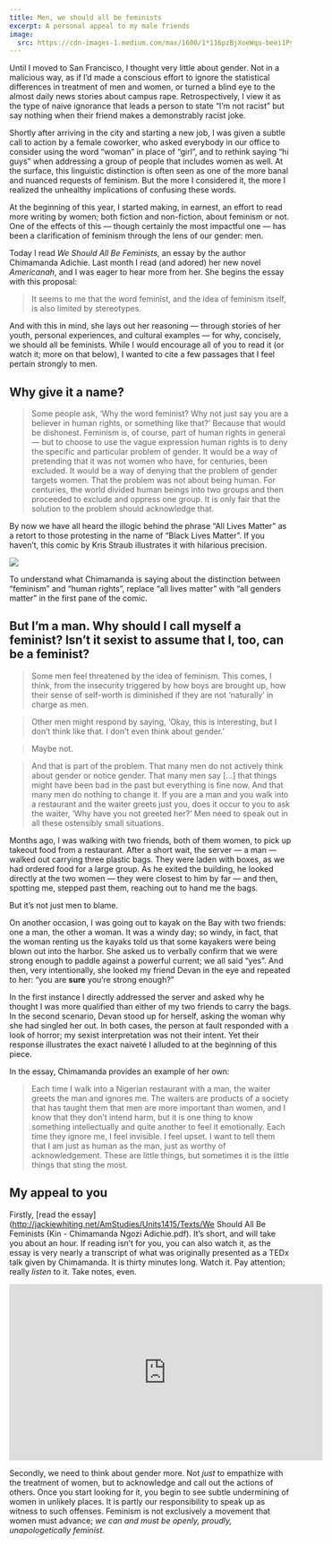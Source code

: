 ```yaml
---
title: Men, we should all be feminists
excerpt: A personal appeal to my male friends
image:
  src: https://cdn-images-1.medium.com/max/1600/1*116pzBjXoeWqu-beei1PyA.png
---
```


Until I moved to San Francisco, I thought very little about gender. Not in a
malicious way, as if I’d made a conscious effort to ignore the statistical
differences in treatment of men and women, or turned a blind eye to the almost
daily news stories about campus rape. Retrospectively, I view it as the type of
naive ignorance that leads a person to state “I’m not racist” but say nothing
when their friend makes a demonstrably racist joke.

Shortly after arriving in the city and starting a new job, I was given a subtle
call to action by a female coworker, who asked everybody in our office to
consider using the word “woman” in place of “girl”, and to rethink saying “hi
guys” when addressing a group of people that includes women as well. At the
surface, this linguistic distinction is often seen as one of the more banal and
nuanced requests of feminism. But the more I considered it, the more I realized
the unhealthy implications of confusing these words.

At the beginning of this year, I started making, in earnest, an effort to read
more writing by women; both fiction and non-fiction, about feminism or not. One
of the effects of this — though certainly the most impactful one — has been a
clarification of feminism through the lens of our gender: men.

Today I read *We Should All Be Feminists*, an essay by the author Chimamanda
Adichie. Last month I read (and adored) her new novel *Americanah*, and I was
eager to hear more from her. She begins the essay with this proposal:

> It seems to me that the word feminist, and the idea of feminism itself, is also
> limited by stereotypes.

And with this in mind, she lays out her reasoning — through stories of her
youth, personal experiences, and cultural examples — for why, concisely, we
should all be feminists. While I would encourage all of you to read it (or watch
it; more on that below), I wanted to cite a few passages that I feel pertain
strongly to men.

## Why give it a name?

> Some people ask, ‘Why the word feminist? Why not just say you are a believer in
> human rights, or something like that?’ Because that would be dishonest. Feminism
is, of course, part of human rights in general — but to choose to use the vague
expression human rights is to deny the specific and particular problem of
gender. It would be a way of pretending that it was not women who have, for
centuries, been excluded. It would be a way of denying that the problem of
gender targets women. That the problem was not about being human. For centuries,
the world divided human beings into two groups and then proceeded to exclude and
oppress one group. It is only fair that the solution to the problem should
acknowledge that.

By now we have all heard the illogic behind the phrase “All Lives Matter” as a
retort to those protesting in the name of “Black Lives Matter”. If you haven’t,
this comic by Kris Straub illustrates it with hilarious precision.

![](https://cdn-images-1.medium.com/max/1600/0*sMTsx6qxT5dtkwgh.png)

To understand what Chimamanda is saying about the distinction between “feminism”
and “human rights”, replace “all lives matter” with “all genders matter” in the
first pane of the comic.

## But I’m a man. Why should I call myself a feminist? Isn’t it sexist to assume that I, too, can be a feminist?

> Some men feel threatened by the idea of feminism. This comes, I think, from the
> insecurity triggered by how boys are brought up, how their sense of self-worth
is diminished if they are not ‘naturally’ in charge as men.

> Other men might respond by saying, ‘Okay, this is interesting, but I don’t think
> like that. I don’t even think about gender.’

> Maybe not.

> And that is part of the problem. That many men do not actively think about
> gender or notice gender. That many men say […] that things might have been bad
in the past but everything is fine now. And that many men do nothing to change
it. If you are a man and you walk into a restaurant and the waiter greets just
you, does it occur to you to ask the waiter, ‘Why have you not greeted her?’ Men
need to speak out in all these ostensibly small situations.

Months ago, I was walking with two friends, both of them women, to pick up
takeout food from a restaurant. After a short wait, the server — a man — walked
out carrying three plastic bags. They were laden with boxes, as we had ordered
food for a large group. As he exited the building, he looked directly at the two
women — they were closest to him by far — and then, spotting me, stepped past
them, reaching out to hand me the bags.

But it’s not just men to blame.

On another occasion, I was going out to kayak on the Bay with two friends: one a
man, the other a woman. It was a windy day; so windy, in fact, that the woman
renting us the kayaks told us that some kayakers were being blown out into the
harbor. She asked us to verbally confirm that we were strong enough to paddle
against a powerful current; we all said “yes”. And then, very intentionally, she
looked my friend Devan in the eye and repeated to her: “you are **sure** you’re
strong enough?”

In the first instance I directly addressed the server and asked why he thought I
was more qualified than either of my two friends to carry the bags. In the
second scenario, Devan stood up for herself, asking the woman why she had
singled her out. In both cases, the person at fault responded with a look of
horror; my sexist interpretation was not their intent. Yet their response
illustrates the exact naiveté I alluded to at the beginning of this piece.

In the essay, Chimamanda provides an example of her own:

> Each time I walk into a Nigerian restaurant with a man, the waiter greets the
> man and ignores me. The waiters are products of a society that has taught them
that men are more important than women, and I know that they don’t intend harm,
but it is one thing to know something intellectually and quite another to feel
it emotionally. Each time they ignore me, I feel invisible. I feel upset. I want
to tell them that I am just as human as the man, just as worthy of
acknowledgement. These are little things, but sometimes it is the little things
that sting the most.

## My appeal to you

Firstly, [read the essay](http://jackiewhiting.net/AmStudies/Units1415/Texts/We
Should All Be Feminists (Kin - Chimamanda Ngozi  Adichie.pdf). It’s short, and
will take you about an hour. If reading isn’t for you, you can also watch it, as
the essay is very nearly a transcript of what was originally presented as a TEDx
talk given by Chimamanda. It is thirty minutes long. Watch it. Pay attention;
really *listen* to it. Take notes, even.

<iframe width="560" height="315" src="https://www.youtube.com/embed/hg3umXU_qWc" frameborder="0" allowfullscreen></iframe>

Secondly, we need to think about gender more. Not *just* to empathize with the
treatment of women, but to acknowledge and call out the actions of others. Once
you start looking for it, you begin to see subtle undermining of women in
unlikely places. It is partly our responsibility to speak up as witness to such
offenses. Feminism is not exclusively a movement that women must advance; *we
can and must be openly, proudly, unapologetically feminist.*
